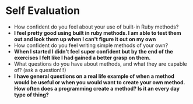 # Self Evaluation

- How confident do you feel about your use of built-in Ruby methods?
- **I feel pretty good using built in ruby methods. I am able to test them out and look them up when I can't figure it out on my own**
- How confident do you feel writing simple methods of your own?
- **When I started I didn't feel super confident but by the end of the exercises I felt like I had gained a better grasp on them.**
- What questions do you have about methods, and what they are capable of? (ask a question!!!)
- **I have general questions on a real life example of when a method would be useful or when you would want to create your own method. How often does a programming create a method? Is it an every day type of thing?**
